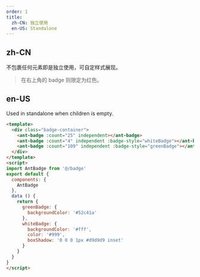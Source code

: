```yaml
---
order: 1
title:
  zh-CN: 独立使用
  en-US: Standalone
---
```


## zh-CN

不包裹任何元素即是独立使用，可自定样式展现。

> 在右上角的 badge 则限定为红色。

## en-US

Used in standalone when children is empty.

```` html
<template>
  <div class="badge-container">
    <ant-badge :count="25" independent></ant-badge>
    <ant-badge :count="4" independent :badge-style="whiteBadge"></ant-badge>
    <ant-badge :count="109" independent :badge-style="greenBadge"></ant-badge>
  </div>
</template>
<script>
import AntBadge from '@/badge'
export default {
  components: {
    AntBadge
  },
  data () {
    return {
      greenBadge: {
        backgroundColor: '#52c41a'
      },
      whiteBadge: {
        backgroundColor: '#fff',
        color: '#999',
        boxShadow: '0 0 0 1px #d9d9d9 inset'
      }
    }
  }
}
</script>

````
